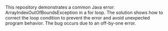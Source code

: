 This repository demonstrates a common Java error: ArrayIndexOutOfBoundsException in a for loop. The solution shows how to correct the loop condition to prevent the error and avoid unexpected program behavior.  The bug occurs due to an off-by-one error.